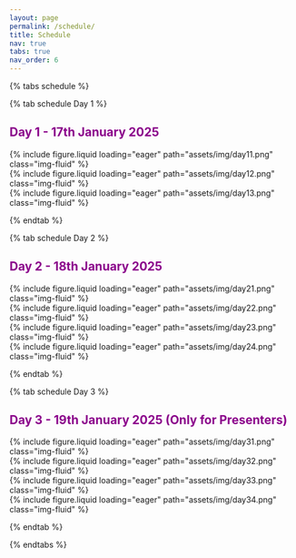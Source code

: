 ```yaml
---
layout: page
permalink: /schedule/
title: Schedule
nav: true
tabs: true
nav_order: 6
---
```


{% tabs schedule %}

{% tab schedule Day 1 %}

<h2 style="color:DarkMagenta;"><b>Day 1 - 17th January 2025</b></h2>

<div class="row mt-3">
    <div class="col-sm mt-3 mt-md-0">
        {% include figure.liquid loading="eager" path="assets/img/day11.png" class="img-fluid" %}
    </div>
</div>

<div class="row mt-3">
    <div class="col-sm mt-3 mt-md-0">
        {% include figure.liquid loading="eager" path="assets/img/day12.png" class="img-fluid" %}
    </div>
</div>

<div class="row mt-3">
    <div class="col-sm mt-3 mt-md-0">
        {% include figure.liquid loading="eager" path="assets/img/day13.png" class="img-fluid" %}
    </div>
</div>

{% endtab %}

{% tab schedule Day 2 %}

<h2 style="color:DarkMagenta;"><b>Day 2 - 18th January 2025</b></h2>

<div class="row mt-3">
    <div class="col-sm mt-3 mt-md-0">
        {% include figure.liquid loading="eager" path="assets/img/day21.png" class="img-fluid" %}
    </div>
</div>

<div class="row mt-3">
    <div class="col-sm mt-3 mt-md-0">
        {% include figure.liquid loading="eager" path="assets/img/day22.png" class="img-fluid" %}
    </div>
</div>

<div class="row mt-3">
    <div class="col-sm mt-3 mt-md-0">
        {% include figure.liquid loading="eager" path="assets/img/day23.png" class="img-fluid" %}
    </div>
</div>

<div class="row mt-3">
    <div class="col-sm mt-3 mt-md-0">
        {% include figure.liquid loading="eager" path="assets/img/day24.png" class="img-fluid" %}
    </div>
</div>

{% endtab %}

{% tab schedule Day 3 %}

<h2 style="color:DarkMagenta;"><b>Day 3 - 19th January 2025 (Only for Presenters)</b></h2>

<div class="row mt-3">
    <div class="col-sm mt-3 mt-md-0">
        {% include figure.liquid loading="eager" path="assets/img/day31.png" class="img-fluid" %}
    </div>
</div>

<div class="row mt-3">
    <div class="col-sm mt-3 mt-md-0">
        {% include figure.liquid loading="eager" path="assets/img/day32.png" class="img-fluid" %}
    </div>
</div>

<div class="row mt-3">
    <div class="col-sm mt-3 mt-md-0">
        {% include figure.liquid loading="eager" path="assets/img/day33.png" class="img-fluid" %}
    </div>
</div>

<div class="row mt-3">
    <div class="col-sm mt-3 mt-md-0">
        {% include figure.liquid loading="eager" path="assets/img/day34.png" class="img-fluid" %}
    </div>
</div>

{% endtab %}

{% endtabs %}
